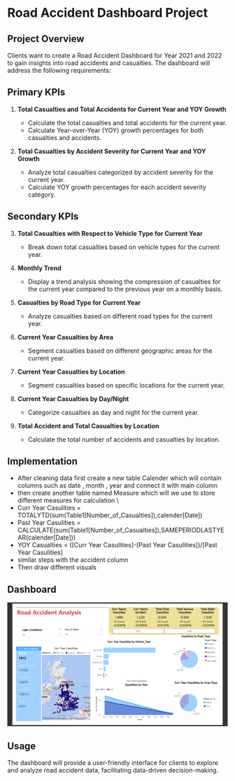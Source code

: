 # Road Accident Dashboard Project

## Project Overview

Clients want to create a Road Accident Dashboard for Year 2021 and 2022 to gain insights into road accidents and casualties. The dashboard will address the following requirements:

## Primary KPIs

1. **Total Casualties and Total Accidents for Current Year and YOY Growth**
   - Calculate the total casualties and total accidents for the current year.
   - Calculate Year-over-Year (YOY) growth percentages for both casualties and accidents.

2. **Total Casualties by Accident Severity for Current Year and YOY Growth**
   - Analyze total casualties categorized by accident severity for the current year.
   - Calculate YOY growth percentages for each accident severity category.

## Secondary KPIs

3. **Total Casualties with Respect to Vehicle Type for Current Year**
   - Break down total casualties based on vehicle types for the current year.

4. **Monthly Trend**
   - Display a trend analysis showing the compression of casualties for the current year compared to the previous year on a monthly basis.

5. **Casualties by Road Type for Current Year**
   - Analyze casualties based on different road types for the current year.

6. **Current Year Casualties by Area**
   - Segment casualties based on different geographic areas for the current year.

7. **Current Year Casualties by Location**
   - Segment casualties based on specific locations for the current year.

8. **Current Year Casualties by Day/Night**
   - Categorize casualties as day and night for the current year.

9. **Total Accident and Total Casualties by Location**
   - Calculate the total number of accidents and casualties by location.

## Implementation

   - After cleaning data first create a new table Calender which will contain columns such as date , month , year and connect it with main column
   - then create another table named Measure which will we use to store different measures for calculation \
   - Curr Year Casulities = TOTALYTD(sum(Table1[Number_of_Casualties]),calender[Date])
   - Past Year Casulities = CALCULATE(sum(Table1[Number_of_Casualties]),SAMEPERIODLASTYEAR(calender[Date]))
   - YOY Casualties = ([Curr Year Casulities]-[Past Year Casulities])/[Past Year Casulities]
   - similar steps with the accident column
   - Then draw different visuals 

## Dashboard
![Alt Text](https://github.com/AdityaRajPateriya/Accident_Analysis-PowerBI/blob/4420137e8a814c012be580c9f0aed0ae7250d118/Screenshot%20(73).png)


## Usage

The dashboard will provide a user-friendly interface for clients to explore and analyze road accident data, facilitating data-driven decision-making.

